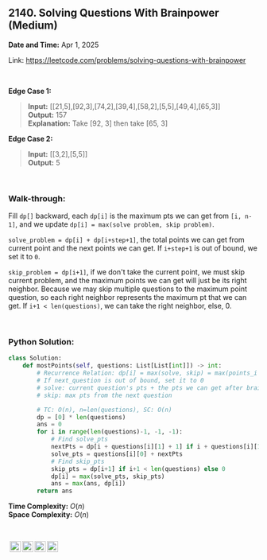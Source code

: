 ## 2140. Solving Questions With Brainpower (Medium)
**Date and Time:** Apr 1, 2025

Link: https://leetcode.com/problems/solving-questions-with-brainpower

<br>

**Edge Case 1:**
> **Input:** [[21,5],[92,3],[74,2],[39,4],[58,2],[5,5],[49,4],[65,3]] <br>
> **Output:** 157 <br>
> **Explanation:** Take [92, 3] then take [65, 3]

**Edge Case 2:**
> **Input:** [[3,2],[5,5]] <br>
> **Output:** 5 <br>

<br>

### Walk-through: 
Fill `dp[]` backward, each `dp[i]` is the maximum pts we can get from `[i, n-1]`, and we update `dp[i] = max(solve problem, skip problem)`. 

`solve_problem = dp[i] + dp[i+step+1]`, the total points we can get from current point and the next points we can get. If `i+step+1` is out of bound, we set it to `0`. 

`skip_problem = dp[i+1]`, if we don't take the current point, we must skip current problem, and the maximum points we can get will just be its right neighbor. Because we may skip multiple questions to the maximum point question, so each right neighbor represents the maximum pt that we can get. If `i+1 < len(questions)`, we can take the right neighbor, else, 0.

<br>

### Python Solution:
```python
class Solution:
    def mostPoints(self, questions: List[List[int]]) -> int:
        # Recurrence Relation: dp[i] = max(solve, skip) = max(points_i + points_after_brainpower_i, next_question)
        # If next_question is out of bound, set it to 0
        # solve: current question's pts + the pts we can get after brainpower_i questions 
        # skip: max pts from the next question

        # TC: O(n), n=len(questions), SC: O(n)
        dp = [0] * len(questions)
        ans = 0
        for i in range(len(questions)-1, -1, -1):
            # Find solve_pts
            nextPts = dp[i + questions[i][1] + 1] if i + questions[i][1] + 1 < len(questions) else 0
            solve_pts = questions[i][0] + nextPts
            # Find skip_pts
            skip_pts = dp[i+1] if i+1 < len(questions) else 0
            dp[i] = max(solve_pts, skip_pts)
            ans = max(ans, dp[i])
        return ans
```
**Time Complexity:** $O(n)$ <br>
**Space Complexity:** $O(n)$

<br>

<img style="height:22px!important;margin-left:3px;vertical-align:text-bottom;" src="https://mirrors.creativecommons.org/presskit/icons/cc.svg?ref=chooser-v1" alt="CC BY-NC-SA" title="CC BY-NC-SA"><img style="height:22px!important;margin-left:3px;vertical-align:text-bottom;" src="https://mirrors.creativecommons.org/presskit/icons/by.svg?ref=chooser-v1" alt="BY: credit must be given to the creator" title="BY: credit must be given to the creator"><img style="height:22px!important;margin-left:3px;vertical-align:text-bottom;" src="https://mirrors.creativecommons.org/presskit/icons/nc.svg?ref=chooser-v1" alt="NC: Only noncommercial uses of the work are permitted" title="NC: Only noncommercial uses of the work are permitted"><img style="height:22px!important;margin-left:3px;vertical-align:text-bottom;" src="https://mirrors.creativecommons.org/presskit/icons/sa.svg?ref=chooser-v1" alt="SA: Adaptations must be shared under the same terms" title="SA: Adaptations must be shared under the same terms">